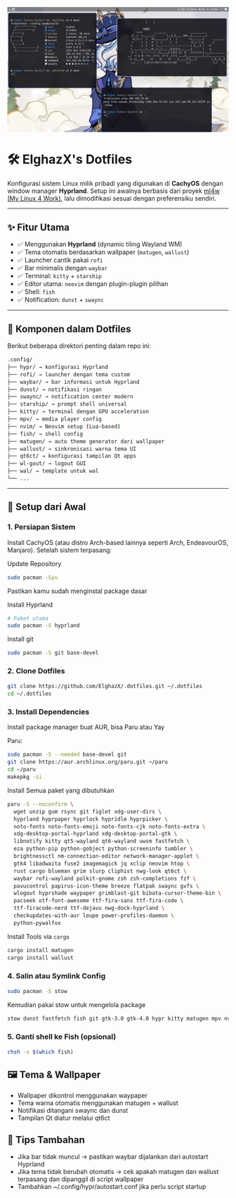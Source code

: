 ![desktop](.assets/Screenshot_2025-07-02_22-56-23.png)
# 🛠️ ElghazX's Dotfiles

Konfigurasi sistem Linux milik pribadi yang digunakan di **CachyOS** dengan window manager **Hyprland**. Setup ini awalnya berbasis dari proyek [ml4w (My Linux 4 Work)](https://github.com/mylinuxforwork/dotfiles.git), lalu dimodifikasi sesuai dengan preferensiku sendiri.

---

## ✨ Fitur Utama

- ✅ Menggunakan **Hyprland** (dynamic tiling Wayland WM)
- ✅ Tema otomatis berdasarkan wallpaper (`matugen`, `wallust`)
- ✅ Launcher cantik pakai `rofi`
- ✅ Bar minimalis dengan `waybar`
- ✅ Terminal: `kitty` + `starship`
- ✅ Editor utama: `neovim` dengan plugin-plugin pilihan
- ✅ Shell: `fish`
- ✅ Notification: `dunst` + `swaync`

---

## 🧰 Komponen dalam Dotfiles

Berikut beberapa direktori penting dalam repo ini:

```bash
.config/
├── hypr/ → konfigurasi Hyprland
├── rofi/ → launcher dengan tema custom
├── waybar/ → bar informasi untuk Hyprland
├── dunst/ → notifikasi ringan
├── swaync/ → notification center modern
├── starship/ → prompt shell universal
├── kitty/ → terminal dengan GPU acceleration
├── mpv/ → media player config
├── nvim/ → Neovim setup (Lua-based)
├── fish/ → shell config
├── matugen/ → auto theme generator dari wallpaper
├── wallust/ → sinkronisasi warna tema UI
├── qt6ct/ → konfigurasi tampilan Qt apps
├── wl-gout/ → logout GUI
├── wal/ → template untuk wal
└── ...
```
---

## 🚀 Setup dari Awal

### 1. Persiapan Sistem

Install CachyOS (atau distro Arch-based lainnya seperti Arch, EndeavourOS, Manjaro). Setelah sistem terpasang:

Update Repository
```bash
sudo pacman -Syu
```

Pastikan kamu sudah menginstal package dasar

Install Hyprland
```bash
# Paket utama
sudo pacman -S hyprland 
```

Install git
```bash
sudo pacman -S git base-devel
```
### 2. Clone Dotfiles
```bash
git clone https://github.com/ElghazX/.dotfiles.git ~/.dotfiles
cd ~/.dotfiles
```
### 3. Install Dependencies
Install package manager buat AUR, bisa Paru atau Yay

Paru: 
```bash
sudo pacman -S --needed base-devel git
git clone https://aur.archlinux.org/paru.git ~/paru
cd ~/paru
makepkg -si
```
Install Semua paket yang dibutuhkan
```bash
paru -S --noconfirm \
  wget unzip gum rsync git figlet xdg-user-dirs \
  hyprland hyprpaper hyprlock hypridle hyprpicker \
  noto-fonts noto-fonts-emoji noto-fonts-cjk noto-fonts-extra \
  xdg-desktop-portal-hyprland xdg-desktop-portal-gtk \
  libnotify kitty qt5-wayland qt6-wayland uwsm fastfetch \
  eza python-pip python-gobject python-screeninfo tumbler \
  brightnessctl nm-connection-editor network-manager-applet \
  gtk4 libadwaita fuse2 imagemagick jq xclip neovim htop \
  rust cargo blueman grim slurp cliphist nwg-look qt6ct \
  waybar rofi-wayland polkit-gnome zsh zsh-completions fzf \
  pavucontrol papirus-icon-theme breeze flatpak swaync gvfs \
  wlogout hyprshade waypaper grimblast-git bibata-cursor-theme-bin \
  pacseek otf-font-awesome ttf-fira-sans ttf-fira-code \
  ttf-firacode-nerd ttf-dejavu nwg-dock-hyprland \
  checkupdates-with-aur loupe power-profiles-daemon \
  python-pywalfox
```
Install Tools via `cargo`
```bash
cargo install matugen
cargo install wallust
```

### 4. Salin atau Symlink Config
```bash
sudo pacman -S stow 
```
Kemudian pakai stow untuk mengelola package
```bash
stow dunst fastfetch fish git gtk-3.0 gtk-4.0 hypr kitty matugen mpv nvim qt6ct rofi starship swaync tmux wal wallust waybar waypaper wlogout xsettingsd
```

### 5. Ganti shell ke Fish (opsional)
```bash
chsh -s $(which fish)
```

## 🖼️ Tema & Wallpaper
- Wallpaper dikontrol menggunakan waypaper
- Tema warna otomatis menggunakan matugen + wallust
- Notifikasi ditangani swaync dan dunst
- Tampilan Qt diatur melalui qt6ct

## 🔧 Tips Tambahan
- Jika bar tidak muncul → pastikan waybar dijalankan dari autostart Hyprland
- Jika tema tidak berubah otomatis → cek apakah matugen dan wallust terpasang dan dipanggil di script wallpaper
- Tambahkan ~/.config/hypr/autostart.conf jika perlu script startup
